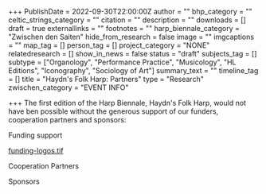 +++
PublishDate = 2022-09-30T22:00:00Z
author = ""
bhp_category = ""
celtic_strings_category = ""
citation = ""
description = ""
downloads = []
draft = true
externallinks = ""
footnotes = ""
harp_biennale_category = "Zwischen den Saiten"
hide_from_research = false
image = ""
imgcaptions = ""
map_tag = []
person_tag = []
project_category = "NONE"
relatedresearch = []
show_in_news = false
status = "draft"
subjects_tag = []
subtype = ["Organology", "Performance Practice", "Musicology", "HL Editions", "Iconography", "Sociology of Art"]
summary_text = ""
timeline_tag = []
title = "Haydn's Folk Harp: Partners"
type = "Research"
zwischen_category = "EVENT INFO"

+++
The first edition of the Harp Biennale, Haydn's Folk Harp, would not have ben possible without the generous support of our funders, cooperation partners and sponsors: 

Funding support

[funding-logos.tif](/images/funding-logos.tif "funding-logos.tif")

Cooperation Partners

Sponsors